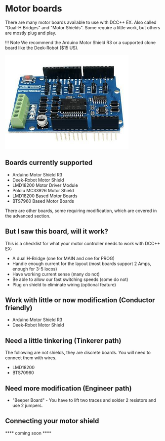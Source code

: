 # Motor boards

There are many motor boards available to use with DCC++ EX. Also called "Dual-H Bridges" and "Motor Shields". Some require a little work, but others are mostly plug and play.

!!! Note
    We recommend the Arduino Motor Shield R3 or a supported clone board like the Deek-Robot ($15 US).


![Deek Robot Motor Shield](../images/deek_robot1_sm.jpg)


## Boards currently supported

* Arduino Motor Shield R3
* Deek-Robot Motor Shield
* LMD18200 Motor Driver Module
* Pololu MC33926 Motor Shield
* LMD18200 Based Motor Boards
* BTS7960 Based Motor Boards

There are other boards, some requiring modification, which are covered in the advanced section.

## But I saw this board, will it work?

This is a checklist for what your motor controller needs to work with DCC++ EX:

* A dual H-Bridge (one for MAIN and one for PROG)
* Handle enough current for the layout (most boards support 2 Amps, enough for 3-5 locos)
* Have working current sense (many do not)
* Be able to allow our fast switching speeds (some do not)
* Plug on shield to eliminate wiring (optional feature)

## Work with little or now modification (Conductor friendly)

* Arduino Motor Shield R3
* Deek-Robot Motor Shield

## Need a little tinkering (Tinkerer path)

The following are not shields, they are discrete boards. You will need to connect them with wires.

* LMD18200
* BTS70960

## Need more modification (Engineer path)

* "Beeper Board" - You have to lift two traces and solder 2 resistors and use 2 jumpers.

## Connecting your motor shield

 **** coming soon ****
